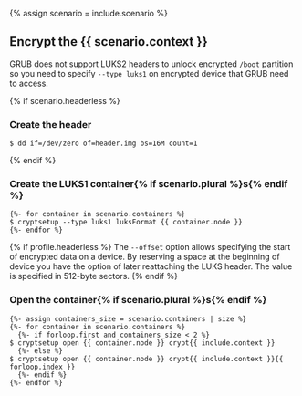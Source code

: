 {% assign scenario = include.scenario %}

## Encrypt the {{ scenario.context }}

GRUB does not support LUKS2 headers to unlock encrypted `/boot` partition so you need to specify `--type luks1` on encrypted device that GRUB need to access.

{% if scenario.headerless  %}
### Create the header

```
$ dd if=/dev/zero of=header.img bs=16M count=1
```
{% endif %}

### Create the LUKS1 container{% if scenario.plural %}s{% endif %}

```
{%- for container in scenario.containers %}
$ cryptsetup --type luks1 luksFormat {{ container.node }}
{%- endfor %}
```

{% if profile.headerless %}
The `--offset` option allows specifying the start of encrypted data on a device. By reserving a space at the beginning of device you have the option of later reattaching the LUKS header. The value is specified in 512-byte sectors.
{% endif %}

### Open the container{% if scenario.plural %}s{% endif %}

```
{%- assign containers_size = scenario.containers | size %}
{%- for container in scenario.containers %}
  {%- if forloop.first and containers_size < 2 %}
$ cryptsetup open {{ container.node }} crypt{{ include.context }}
  {%- else %}
$ cryptsetup open {{ container.node }} crypt{{ include.context }}{{ forloop.index }}
  {%- endif %}
{%- endfor %}
```
